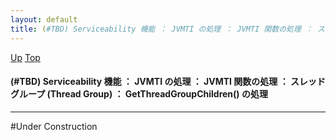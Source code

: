 ```yaml
---
layout: default
title: (#TBD) Serviceability 機能 ： JVMTI の処理 ： JVMTI 関数の処理 ： スレッドグループ (Thread Group) ： GetThreadGroupChildren() の処理
---
```

[Up](noDD9y233J.html) [Top](../index.html)

#### (#TBD) Serviceability 機能 ： JVMTI の処理 ： JVMTI 関数の処理 ： スレッドグループ (Thread Group) ： GetThreadGroupChildren() の処理

--- 
#Under Construction






